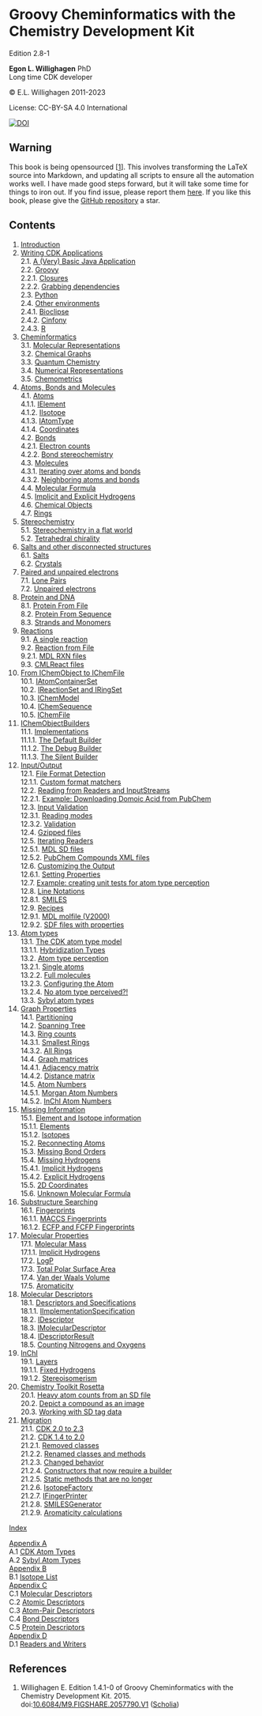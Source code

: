 # Groovy Cheminformatics with the Chemistry Development Kit

<script type="application/ld+json">
{
  "@context":"http://schema.org/",
  "@type":"CreativeWork",
  "about":"This text book describes how to write cheminformatics software with Groovy and the Chemistry Development Kit.",
  "audience":[{
    "@type":"Audience","name":"post-docs"
  }],
  "genre":[{
    "@type":"URL","url":"http://edamontology.org/topic_2258"
  }],
  "name":"Groovy Cheminformatics with the Chemistry Development Kit",
  "author":[{
    "@type":"Person",
    "name":"Egon Willighagen",
    "identifier":"0000-0001-7542-0286"
  }],
  "keywords":"cheminformatics, chemoinformatics, java, Groovy, Chemistry Development Kit, CDK",
  "license":"CC BY-SA 4.0",
  "url": "https://egonw.github.io/cdkbook/",
  "version":"2.8-1"
}
</script>


Edition 2.8-1

**Egon L. Willighagen** PhD<br />
Long time CDK developer

© E.L. Willighagen 2011-2023

License: CC-BY-SA 4.0 International

[![DOI](https://zenodo.org/badge/163004968.svg)](https://zenodo.org/badge/latestdoi/163004968)

## Warning

This book is being opensourced [<a href="#citeref1">1</a>]. This involves transforming the LaTeX source into Markdown,
and updating all scripts to ensure all the automation works well. I have made good
steps forward, but it will take some time for things to iron out. If you find issue,
please report them [here](https://github.com/egonw/cdkbook/issues). If you like this
book, please give the [GitHub repository](https://github.com/egonw/cdkbook/) a star.

## Contents

1. [Introduction](introduction.md) <br />
2. [Writing CDK Applications](writingApps.md) <br />
2.1. [A (Very) Basic Java Application](writingApps.md#a-(very)-basic-java-application) <br />
2.2. [Groovy](writingApps.md#groovy) <br />
2.2.1. [Closures](writingApps.md#closures) <br />
2.2.2. [Grabbing dependencies](writingApps.md#grabbing-dependencies) <br />
2.3. [Python](writingApps.md#python) <br />
2.4. [Other environments](writingApps.md#other-environments) <br />
2.4.1. [Bioclipse](writingApps.md#bioclipse) <br />
2.4.2. [Cinfony](writingApps.md#cinfony) <br />
2.4.3. [R](writingApps.md#r) <br />
3. [Cheminformatics](cheminfo.md) <br />
3.1. [Molecular Representations](cheminfo.md#molecular-representations) <br />
3.2. [Chemical Graphs](cheminfo.md#chemical-graphs) <br />
3.3. [Quantum Chemistry](cheminfo.md#quantum-chemistry) <br />
3.4. [Numerical Representations](cheminfo.md#numerical-representations) <br />
3.5. [Chemometrics](cheminfo.md#chemometrics) <br />
4. [Atoms, Bonds and Molecules](atomsbonds.md) <br />
4.1. [Atoms](atomsbonds.md#atoms) <br />
4.1.1. [IElement](atomsbonds.md#ielement) <br />
4.1.2. [IIsotope](atomsbonds.md#iisotope) <br />
4.1.3. [IAtomType](atomsbonds.md#iatomtype) <br />
4.1.4. [Coordinates](atomsbonds.md#coordinates) <br />
4.2. [Bonds](atomsbonds.md#bonds) <br />
4.2.1. [Electron counts](atomsbonds.md#electron-counts) <br />
4.2.2. [Bond stereochemistry](atomsbonds.md#bond-stereochemistry) <br />
4.3. [Molecules](atomsbonds.md#molecules) <br />
4.3.1. [Iterating over atoms and bonds](atomsbonds.md#iterating-over-atoms-and-bonds) <br />
4.3.2. [Neighboring atoms and bonds](atomsbonds.md#neighboring-atoms-and-bonds) <br />
4.4. [Molecular Formula](atomsbonds.md#molecular-formula) <br />
4.5. [Implicit and Explicit Hydrogens](atomsbonds.md#implicit-and-explicit-hydrogens) <br />
4.6. [Chemical Objects](atomsbonds.md#chemical-objects) <br />
4.7. [Rings](atomsbonds.md#rings) <br />
5. [Stereochemistry](stereo.md) <br />
5.1. [Stereochemistry in a flat world](stereo.md#stereochemistry-in-a-flat-world) <br />
5.2. [Tetrahedral chirality](stereo.md#tetrahedral-chirality) <br />
6. [Salts and other disconnected structures](salts.md) <br />
6.1. [Salts](salts.md#salts) <br />
6.2. [Crystals](salts.md#crystals) <br />
7. [Paired and unpaired electrons](unpairedelectrons.md) <br />
7.1. [Lone Pairs](unpairedelectrons.md#lone-pairs) <br />
7.2. [Unpaired electrons](unpairedelectrons.md#unpaired-electrons) <br />
8. [Protein and DNA](protein.md) <br />
8.1. [Protein From File](protein.md#protein-from-file) <br />
8.2. [Protein From Sequence](protein.md#protein-from-sequence) <br />
8.3. [Strands and Monomers](protein.md#strands-and-monomers) <br />
9. [Reactions](reaction.md) <br />
9.1. [A single reaction](reaction.md#a-single-reaction) <br />
9.2. [Reaction from File](reaction.md#reaction-from-file) <br />
9.2.1. [MDL RXN files](reaction.md#mdl-rxn-files) <br />
9.3. [CMLReact files](reaction.md#cmlreact-files) <br />
10. [From IChemObject to IChemFile](chemobject.md) <br />
10.1. [IAtomContainerSet](chemobject.md#iatomcontainerset) <br />
10.2. [IReactionSet and IRingSet](chemobject.md#ireactionset-and-iringset) <br />
10.3. [IChemModel](chemobject.md#ichemmodel) <br />
10.4. [IChemSequence](chemobject.md#ichemsequence) <br />
10.5. [IChemFile](chemobject.md#ichemfile) <br />
11. [IChemObjectBuilders](builders.md) <br />
11.1. [Implementations](builders.md#implementations) <br />
11.1.1. [The Default Builder](builders.md#the-default-builder) <br />
11.1.2. [The Debug Builder](builders.md#the-debug-builder) <br />
11.1.3. [The Silent Builder](builders.md#the-silent-builder) <br />
12. [Input/Output](io.md) <br />
12.1. [File Format Detection](io.md#file-format-detection) <br />
12.1.1. [Custom format matchers](io.md#custom-format-matchers) <br />
12.2. [Reading from Readers and InputStreams](io.md#reading-from-readers-and-inputstreams) <br />
12.2.1. [Example: Downloading Domoic Acid from PubChem](io.md#example:-downloading-domoic-acid-from-pubchem) <br />
12.3. [Input Validation](io.md#input-validation) <br />
12.3.1. [Reading modes](io.md#reading-modes) <br />
12.3.2. [Validation](io.md#validation) <br />
12.4. [Gzipped files](io.md#gzipped-files) <br />
12.5. [Iterating Readers](io.md#iterating-readers) <br />
12.5.1. [MDL SD files](io.md#mdl-sd-files) <br />
12.5.2. [PubChem Compounds XML files](io.md#pubchem-compounds-xml-files) <br />
12.6. [Customizing the Output](io.md#customizing-the-output) <br />
12.6.1. [Setting Properties](io.md#setting-properties) <br />
12.7. [Example: creating unit tests for atom type perception](io.md#example:-creating-unit-tests-for-atom-type-perception) <br />
12.8. [Line Notations](io.md#line-notations) <br />
12.8.1. [SMILES](io.md#smiles) <br />
12.9. [Recipes](io.md#recipes) <br />
12.9.1. [MDL molfile (V2000)](io.md#mdl-molfile-(v2000)) <br />
12.9.2. [SDF files with properties](io.md#sdf-files-with-properties) <br />
13. [Atom types](atomtype.md) <br />
13.1. [The CDK atom type model](atomtype.md#the-cdk-atom-type-model) <br />
13.1.1. [Hybridization Types](atomtype.md#hybridization-types) <br />
13.2. [Atom type perception](atomtype.md#atom-type-perception) <br />
13.2.1. [Single atoms](atomtype.md#single-atoms) <br />
13.2.2. [Full molecules](atomtype.md#full-molecules) <br />
13.2.3. [Configuring the Atom](atomtype.md#configuring-the-atom) <br />
13.2.4. [No atom type perceived?!](atomtype.md#no-atom-type-perceived?!) <br />
13.3. [Sybyl atom types](atomtype.md#sybyl-atom-types) <br />
14. [Graph Properties](graph.md) <br />
14.1. [Partitioning](graph.md#partitioning) <br />
14.2. [Spanning Tree](graph.md#spanning-tree) <br />
14.3. [Ring counts](graph.md#ring-counts) <br />
14.3.1. [Smallest Rings](graph.md#smallest-rings) <br />
14.3.2. [All Rings](graph.md#all-rings) <br />
14.4. [Graph matrices](graph.md#graph-matrices) <br />
14.4.1. [Adjacency matrix](graph.md#adjacency-matrix) <br />
14.4.2. [Distance matrix](graph.md#distance-matrix) <br />
14.5. [Atom Numbers](graph.md#atom-numbers) <br />
14.5.1. [Morgan Atom Numbers](graph.md#morgan-atom-numbers) <br />
14.5.2. [InChI Atom Numbers](graph.md#inchi-atom-numbers) <br />
15. [Missing Information](missing.md) <br />
15.1. [Element and Isotope information](missing.md#element-and-isotope-information) <br />
15.1.1. [Elements](missing.md#elements) <br />
15.1.2. [Isotopes](missing.md#isotopes) <br />
15.2. [Reconnecting Atoms](missing.md#reconnecting-atoms) <br />
15.3. [Missing Bond Orders](missing.md#missing-bond-orders) <br />
15.4. [Missing Hydrogens](missing.md#missing-hydrogens) <br />
15.4.1. [Implicit Hydrogens](missing.md#implicit-hydrogens) <br />
15.4.2. [Explicit Hydrogens](missing.md#explicit-hydrogens) <br />
15.5. [2D Coordinates](missing.md#2d-coordinates) <br />
15.6. [Unknown Molecular Formula](missing.md#unknown-molecular-formula) <br />
16. [Substructure Searching](substructure.md) <br />
16.1. [Fingerprints](substructure.md#fingerprints) <br />
16.1.1. [MACCS Fingerprints](substructure.md#maccs-fingerprints) <br />
16.1.2. [ECFP and FCFP Fingerprints](substructure.md#ecfp-and-fcfp-fingerprints) <br />
17. [Molecular Properties](properties.md) <br />
17.1. [Molecular Mass](properties.md#molecular-mass) <br />
17.1.1. [Implicit Hydrogens](properties.md#implicit-hydrogens) <br />
17.2. [LogP](properties.md#logp) <br />
17.3. [Total Polar Surface Area](properties.md#total-polar-surface-area) <br />
17.4. [Van der Waals Volume](properties.md#van-der-waals-volume) <br />
17.5. [Aromaticity](properties.md#aromaticity) <br />
18. [Molecular Descriptors](descriptor.md) <br />
18.1. [Descriptors and Specifications](descriptor.md#descriptors-and-specifications) <br />
18.1.1. [IImplementationSpecification](descriptor.md#iimplementationspecification) <br />
18.2. [IDescriptor](descriptor.md#idescriptor) <br />
18.3. [IMolecularDescriptor](descriptor.md#imoleculardescriptor) <br />
18.4. [IDescriptorResult](descriptor.md#idescriptorresult) <br />
18.5. [Counting Nitrogens and Oxygens](descriptor.md#counting-nitrogens-and-oxygens) <br />
19. [InChI](inchi.md) <br />
19.1. [Layers](inchi.md#layers) <br />
19.1.1. [Fixed Hydrogens](inchi.md#fixed-hydrogens) <br />
19.1.2. [Stereoisomerism](inchi.md#stereoisomerism) <br />
20. [Chemistry Toolkit Rosetta](ctr.md) <br />
20.1. [Heavy atom counts from an SD file](ctr.md#heavy-atom-counts-from-an-sd-file) <br />
20.2. [Depict a compound as an image](ctr.md#depict-a-compound-as-an-image) <br />
20.3. [Working with SD tag data](ctr.md#working-with-sd-tag-data) <br />
21. [Migration](migration.md) <br />
21.1. [CDK 2.0 to 2.3](migration.md#cdk-20-to-23) <br />
21.2. [CDK 1.4 to 2.0](migration.md#cdk-14-to-20) <br />
21.2.1. [Removed classes](migration.md#removed-classes) <br />
21.2.2. [Renamed classes and methods](migration.md#renamed-classes-and-methods) <br />
21.2.3. [Changed behavior](migration.md#changed-behavior) <br />
21.2.4. [Constructors that now require a builder](migration.md#constructors-that-now-require-a-builder) <br />
21.2.5. [Static methods that are no longer](migration.md#static-methods-that-are-no-longer) <br />
21.2.6. [IsotopeFactory](migration.md#isotopefactory) <br />
21.2.7. [IFingerPrinter](migration.md#ifingerprinter) <br />
21.2.8. [SMILESGenerator](migration.md#smilesgenerator) <br />
21.2.9. [Aromaticity calculations](migration.md#aromaticity-calculations) <br />

[Index](indexList.md) <br />

[Appendix A](appatomtypes.md) <br />
A.1 [CDK Atom Types](appatomtypes.md#cdk-atom-types) <br />
A.2 [Sybyl Atom Types](appatomtypes.md#sybyl-atom-types) <br />
[Appendix B](appisotopes.md) <br />
B.1 [Isotope List](appisotopes.md) <br />
[Appendix C](appmoldescs.md) <br />
C.1 [Molecular Descriptors](appmoldescs.md#molecular-descriptors) <br />
C.2 [Atomic Descriptors](appmoldescs.md#atomic-descriptors) <br />
C.3 [Atom-Pair Descriptors](appmoldescs.md#atom-pair-descriptors) <br />
C.4 [Bond Descriptors](appmoldescs.md#bond-descriptors) <br />
C.5 [Protein Descriptors](appmoldescs.md#protein-descriptors) <br />
[Appendix D](appfileformats.md) <br />
D.1 [Readers and Writers](appfileformats.md#the-readers-and-writers) <br />

## References

1. <a name="citeref1"></a>Willighagen E. Edition 1.4.1-0 of Groovy Cheminformatics with the Chemistry Development Kit. 2015.  doi:[10.6084/M9.FIGSHARE.2057790.V1](https://doi.org/10.6084/M9.FIGSHARE.2057790.V1) ([Scholia](https://scholia.toolforge.org/doi/10.6084/M9.FIGSHARE.2057790.V1))

